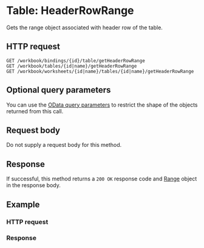# Table: HeaderRowRange

Gets the range object associated with header row of the table.
## HTTP request
```http
GET /workbook/bindings/{id}/table/getHeaderRowRange
GET /workbook/tables/{id|name}/getHeaderRowRange
GET /workbook/worksheets/{id|name}/tables/{id|name}/getHeaderRowRange
```
## Optional query parameters
You can use the [OData query parameters](odata-optional-query-parameters.md) to restrict the shape of the objects returned from this call.

## Request body
Do not supply a request body for this method.


## Response
If successful, this method returns a `200 OK` response code and [Range](../resources/range.md) object in the response body.
## Example
### HTTP request
### Response
